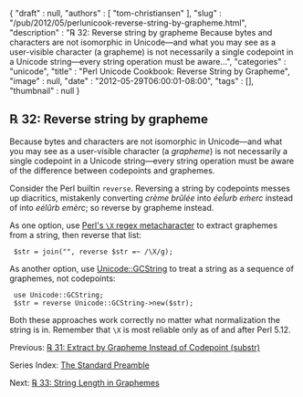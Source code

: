 {
   "draft" : null,
   "authors" : [
      "tom-christiansen"
   ],
   "slug" : "/pub/2012/05/perlunicook-reverse-string-by-grapheme.html",
   "description" : "℞ 32: Reverse string by grapheme Because bytes and characters are not isomorphic in Unicode&mdash;and what you may see as a user-visible character (a grapheme) is not necessarily a single codepoint in a Unicode string&mdash;every string operation must be aware...",
   "categories" : "unicode",
   "title" : "Perl Unicode Cookbook: Reverse String by Grapheme",
   "image" : null,
   "date" : "2012-05-29T06:00:01-08:00",
   "tags" : [],
   "thumbnail" : null
}



℞ 32: Reverse string by grapheme
--------------------------------

Because bytes and characters are not isomorphic in Unicode—and what you may see as a user-visible character (a *grapheme*) is not necessarily a single codepoint in a Unicode string—every string operation must be aware of the difference between codepoints and graphemes.

Consider the Perl builtin `reverse`. Reversing a string by codepoints messes up diacritics, mistakenly converting *crème brûlée* into *éel̂urb em̀erc* instead of into *eélûrb emèrc*; so reverse by grapheme instead.

As one option, use [Perl's `\X` regex metacharacter](/pub/2012/05/perlunicook-match-unicode-grapheme-cluster-in-regex.html) to extract graphemes from a string, then reverse that list:

     $str = join("", reverse $str =~ /\X/g);

As another option, use [Unicode::GCString](http://search.cpan.org/perldoc?Unicode::GCString) to treat a string as a sequence of graphemes, not codepoints:

     use Unicode::GCString;
     $str = reverse Unicode::GCString->new($str);

Both these approaches work correctly no matter what normalization the string is in. Remember that `\X` is most reliable only as of and after Perl 5.12.

Previous: [℞ 31: Extract by Grapheme Instead of Codepoint (substr)](/pub/2012/05/perlunicook-extract-by-grapheme-instead-of-codepoint-substr.html)

Series Index: [The Standard Preamble](/pub/2012/04/perlunicook-standard-preamble.html)

Next: [℞ 33: String Length in Graphemes](/pub/2012/05/perlunicook-string-length-in-graphemes.html)
